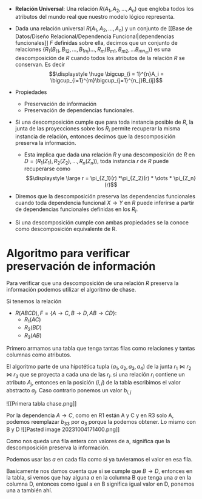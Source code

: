 - **Relación Universal**: Una relación $R(A_1, A_2, \dots , A_n)$ que engloba todos los atributos del mundo real que nuestro modelo lógico representa.

- Dada una relación universal $R(A_1, A_2, \dots , A_n)$ y un conjunto de [[Base de Datos/Diseño Relacional/Dependencia Funcional|dependencias funcionales]] *F* definidas sobre ella, decimos que un conjunto de relaciones $\{R_1(B_{11}, B_{12}, \dots , B_{1n_1})\dots , R_m(B_{m1}, B_{m2}, \dots B_{mn_m})\}$ es una descomposición de *R* cuando todos los atributos de la relación *R* se conservan. Es decir
$$\displaystyle \huge \bigcup_{i = 1}^{n}A_i = \bigcup_{i=1}^{m}\bigcup_{j=1}^{n_j}B_{ij}$$
- Propiedades
	- Preservación de información
	- Preservación de dependencias funcionales.
- Si una descomposición cumple que para toda instancia posible de *R*, la junta de las proyecciones sobre los $R_i$ permite recuperar la misma instancia de relación, entonces decimos que la descomposición preserva la información.
	- Esta implica que dada una relación *R* y una descomposición de *R* en $D = (R_1(Z_1), R_2(Z_2), \dots, R_n(Z_n))$, toda instancia *r* de *R* puede recuperarse como $$\displaystyle \large r = \pi_{Z_1}(r) *\pi_{Z_2}(r) * \dots * \pi_{Z_n}(r)$$
- Diremos que la descomposición preserva las dependencias funcionales cuando toda dependencia funcional $X\to Y$  en *R* puede inferirse a partir de dependencias funcionales definidas en los $R_i$.
- Si una descomposición cumple con ambas propiedades se la conoce como descomposición equivalente de R.

# Algoritmo para verificar preservación de información

Para verificar que una descomposición de una relación *R* preserva la información podemos utilizar el algoritmo de chase. 

Si tenemos la relación 

- $R(ABCD), F = \{A\to C, B \to D, AB \to CD\}$:
	- $R_1(AC)$
	- $R_2(BD)$
	- $R_3(AB)$

Primero armamos una tabla que tenga tantas filas como relaciones y tantas columnas como atributos.

El algoritmo parte de una hipotética tupla $(a_1, a_2, a_3, a_4)$ de la junta $r_1 \bowtie r_2 \bowtie r_3$ que se proyecta a cada una de las $r_i$. si una relación $r_i$ contiene un atributo $A_j$, entonces en la posición $(i,j)$ de la tabla escribimos el valor abstracto $a_j$. Caso contrario ponemos un valor $b_{i,j}$

![[Primera tabla chase.png]]

Por la dependencia $A \to C$, como en R1 están A y C y en R3 solo A, podemos reemplazar $b_{33}$ por $a_3$ porque la podemos obtener. Lo mismo con B y D
![[Pasted image 20231004171400.png]]

Como nos queda una fila entera con valores de a, significa que la descomposición preserva la información.

Podemos usar las *a* en cada fila como si ya tuvieramos el valor en esa fila.

Basicamente nos damos cuenta que si se cumple que $B \to D$, entonces en la tabla, si vemos que hay alguna *a* en la columna B que tenga una *a* en la columna D, entonces como igual a en B significa igual valor en D, ponemos una a también ahí.